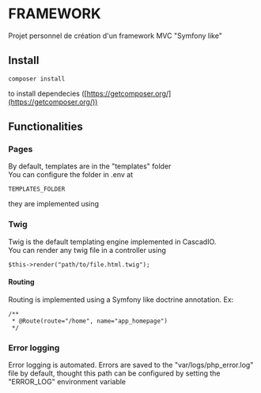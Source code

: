 # FRAMEWORK

Projet personnel de création d'un framework MVC "Symfony like"

## Install

```
composer install
```
to install dependecies ([https://getcomposer.org/](https://getcomposer.org/))


## Functionalities

### Pages
By default, templates are in the "templates" folder  
You can configure the folder in .env at  

```
TEMPLATES_FOLDER
```
   
they are implemented using
### Twig
Twig is the default templating engine implemented in CascadIO.   
You can render any twig file in a controller using 

```
$this->render("path/to/file.html.twig");
```

#### Routing
Routing is implemented using a Symfony like doctrine annotation.
Ex: 

```
/**
 * @Route(route="/home", name="app_homepage")
 */
```

### Error logging
Error logging is automated.
Errors are saved to the "var/logs/php_error.log" file by default, thought this path can be configured by setting the "ERROR_LOG" environment variable

<!-- ### SCSS Compilation
[SCSSPHP](https://github.com/scssphp/scssphp) is used ad the SCSS compiler.  
You can configure the watch & compile path in .env at

```
SCSS_WATCH_PATH
SCSS_COMPILE_PATH
```

### JS Minifying
[Minify](https://github.com/matthiasmullie/minify) is used ad the JS Minifier  
You can configure the watch & compile path in .env at

```
JS_WATCH_PATH
JS_COMPILE_PATH
``` -->
